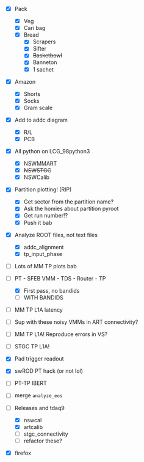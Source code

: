 - [x] Pack
  - [x] Veg
  - [x] Cari bag
  - [x] Bread
    - [x] Scrapers
    - [x] Sifter
    - [x] <del>Basketbowl</del>
    - [x] Banneton
    - [x] 1 sachet
- [x] Amazon
  - [x] Shorts
  - [x] Socks
  - [x] Gram scale
- [x] Add to addc diagram
  - [x] R/L
  - [x] PCB
- [x] All python on LCG_98python3
  - [x] NSWMMART
  - [x] <del>NSWSTGC</del>
  - [x] NSWCalib
- [x] Partition plotting! (RIP)
  - [x] Get sector from the partition name?
  - [x] Ask the homies about partition pyroot
  - [x] Get run number!?
  - [x] Push it bab
- [x] Analyze ROOT files, not text files
  - [x] addc_alignment
  - [x] tp_input_phase
- [ ] Lots of MM TP plots bab
- [ ] PT - SFEB VMM - TDS - Router - TP
  - [x] First pass, no bandids
  - [ ] WITH BANDIDS
- [ ] MM TP L1A latency
- [ ] Sup with these noisy VMMs in ART connectivity?
- [ ] MM TP L1A! Reproduce errors in VS?
- [ ] STGC TP L1A!
- [x] Pad trigger readout
- [x] swROD PT hack (or not lol)
- [ ] PT-TP IBERT
- [ ] merge `analyze_eos`
- [ ] Releases and tdaq9
  - [x] nswcal
  - [x] artcalib
  - [ ] stgc_connectivity
  - [ ] refactor these?
- [x] firefox

